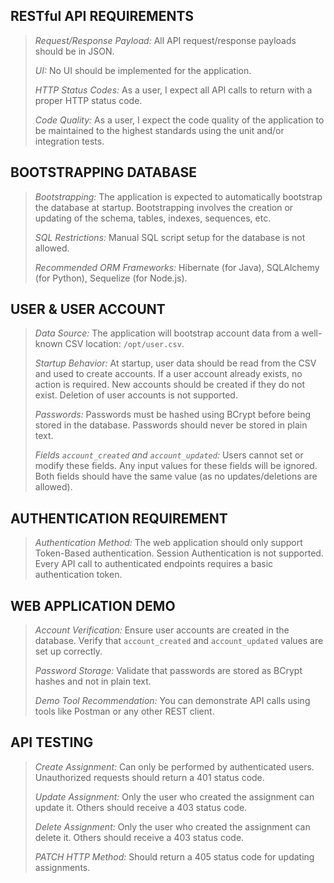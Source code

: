 ## RESTful API REQUIREMENTS

> *Request/Response Payload:* All API request/response payloads should be in JSON.
>
> *UI:* No UI should be implemented for the application.
>
> *HTTP Status Codes:* As a user, I expect all API calls to return with a proper HTTP status code.
>
> *Code Quality:* As a user, I expect the code quality of the application to be maintained to the highest standards using the unit and/or integration tests.

## BOOTSTRAPPING DATABASE

> *Bootstrapping:* The application is expected to automatically bootstrap the database at startup. Bootstrapping involves the creation or updating of the schema, tables, indexes, sequences, etc.
>
> *SQL Restrictions:* Manual SQL script setup for the database is not allowed.
>
> *Recommended ORM Frameworks:* Hibernate (for Java), SQLAlchemy (for Python), Sequelize (for Node.js).

## USER & USER ACCOUNT

> *Data Source:* The application will bootstrap account data from a well-known CSV location: `/opt/user.csv`.
>
> *Startup Behavior:* At startup, user data should be read from the CSV and used to create accounts. If a user account already exists, no action is required. New accounts should be created if they do not exist. Deletion of user accounts is not supported.
>
> *Passwords:* Passwords must be hashed using BCrypt before being stored in the database. Passwords should never be stored in plain text.
>
> *Fields `account_created` and `account_updated`:* Users cannot set or modify these fields. Any input values for these fields will be ignored. Both fields should have the same value (as no updates/deletions are allowed).

## AUTHENTICATION REQUIREMENT

> *Authentication Method:* The web application should only support Token-Based authentication. Session Authentication is not supported. Every API call to authenticated endpoints requires a basic authentication token.

## WEB APPLICATION DEMO

> *Account Verification:* Ensure user accounts are created in the database. Verify that `account_created` and `account_updated` values are set up correctly.
>
> *Password Storage:* Validate that passwords are stored as BCrypt hashes and not in plain text.
>
> *Demo Tool Recommendation:* You can demonstrate API calls using tools like Postman or any other REST client.

## API TESTING

> *Create Assignment:* Can only be performed by authenticated users. Unauthorized requests should return a 401 status code.
>
> *Update Assignment:* Only the user who created the assignment can update it. Others should receive a 403 status code.
>
> *Delete Assignment:* Only the user who created the assignment can delete it. Others should receive a 403 status code.
>
> *PATCH HTTP Method:* Should return a 405 status code for updating assignments.
